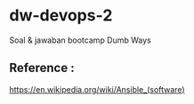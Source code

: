 # dw-devops-2
Soal &amp; jawaban bootcamp Dumb Ways

## Reference :
https://en.wikipedia.org/wiki/Ansible_(software)